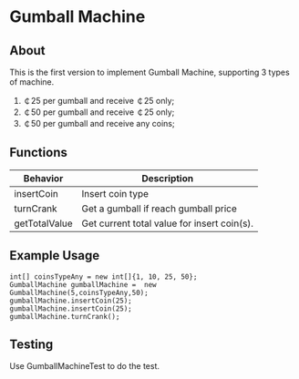 # Gumball Machine

## About
This is the first version to implement Gumball Machine, supporting 3 types of machine.

1. ￠25 per gumball and receive ￠25 only;
2. ￠50 per gumball and receive ￠25 only;
3. ￠50 per gumball and receive any coins;

## Functions
Behavior | Description
--- | ---
insertCoin | Insert coin type
turnCrank | Get a gumball if reach gumball price
getTotalValue | Get current total value for insert coin(s).

## Example Usage
```
int[] coinsTypeAny = new int[]{1, 10, 25, 50};
GumballMachine gumballMachine =  new GumballMachine(5,coinsTypeAny,50);
gumballMachine.insertCoin(25);
gumballMachine.insertCoin(25);
gumballMachine.turnCrank();
```

## Testing
Use GumballMachineTest to do the test. 

